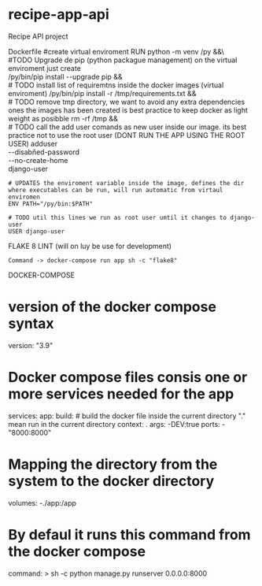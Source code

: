# recipe-app-api
Recipe API project

Dockerfile 
    #create virtual enviroment
    RUN python -m venv /py &&\   
    #TODO Upgrade de pip (python packague management) on the virtual enviroment just create   
    /py/bin/pip install --upgrade pip && \
    # TODO install list of requiremtns inside the docker images (virtual enviroment)
    /py/bin/pip install -r /tmp/requirements.txt && \
    # TODO  remove  tmp directory, we want to avoid any extra dependencies  ones the images has been created is best practice to keep docker as light weight as posibble
    rm -rf /tmp && \
    # TODO call the add user comands as new user inside our image. its best practice not to use the root user (DONT RUN THE APP USING THE ROOT USER) 
    adduser\
        --disabñed-password\
        --no-create-home \
        django-user

    # UPDATES the enviroment variable inside the image, defines the dir where executables can be run, will run automatic from virtaul enviromen
    ENV PATH="/py/bin:$PATH"

    # TODO util this lines we run as root user umtil it changes to django-user
    USER django-user


FLAKE 8 LINT (will on luy be use for development)

    Command -> docker-compose run app sh -c "flake8"

DOCKER-COMPOSE
# version of the docker compose syntax
version: "3.9"

# Docker compose files consis one or more services needed for the app
services:
  app:
    build:
      #  build the docker file inside the current directory "." mean run in the current directory
      context: .
      args: -DEV:true
  ports:
    - "8000:8000"
  # Mapping the directory from the system to the docker directory
  volumes: -./app:/app
  # By defaul it runs this command from the docker compose
  command: >
    sh -c python manage.py runserver 0.0.0.0:8000